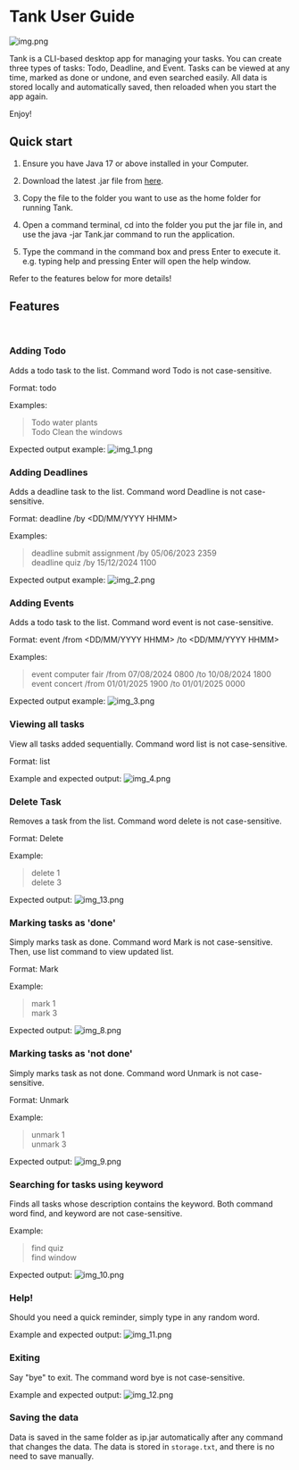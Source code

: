 # Tank User Guide

![img.png](img.png)

Tank is a CLI-based desktop app for managing your tasks.
You can create three types of tasks: Todo, Deadline, and Event.
Tasks can be viewed at any time, marked as done or undone, and even searched easily.
All data is stored locally and automatically saved, then reloaded when you start the app again.

Enjoy!
<br/>

## Quick start
1) Ensure you have Java 17 or above installed in your Computer.

2) Download the latest .jar file from [here](https://github.com/Tanjy55/ip/releases/tag/).

3) Copy the file to the folder you want to use as the home folder for running Tank.

4) Open a command terminal, cd into the folder you put the jar file in, and use the java -jar Tank.jar command to run the application.

5) Type the command in the command box and press Enter to execute it. e.g. typing help and pressing Enter will open the help window.

Refer to the features below for more details!
<br/>

## Features
<br/>

### Adding Todo

Adds a todo task to the list. Command word Todo is not case-sensitive.

Format: todo <description>

Examples: 
> Todo water plants <br/>
> Todo Clean the windows

Expected output example:
![img_1.png](img_1.png)
<br/>

### Adding Deadlines

Adds a deadline task to the list. Command word Deadline is not case-sensitive.

Format: deadline <description> /by <DD/MM/YYYY HHMM>

Examples:
> deadline submit assignment /by 05/06/2023 2359 <br/>
> deadline quiz /by 15/12/2024 1100

Expected output example:
![img_2.png](img_2.png)
<br/>

### Adding Events

Adds a todo task to the list. Command word event is not case-sensitive.

Format: event <description> /from <DD/MM/YYYY HHMM> /to <DD/MM/YYYY HHMM>

Examples:
> event computer fair /from 07/08/2024 0800 /to 10/08/2024 1800 <br/>
> event concert /from 01/01/2025 1900 /to 01/01/2025 0000

Expected output example:
![img_3.png](img_3.png)
<br/>

### Viewing all tasks

View all tasks added sequentially. Command word list is not case-sensitive.

Format: list

Example and expected output:
![img_4.png](img_4.png)
<br/>

### Delete Task

Removes a task from the list. Command word delete is not case-sensitive.

Format: Delete <number shown in list>

Example:
> delete 1 <br/>
> delete 3

Expected output:
![img_13.png](img_13.png)
<br/>

### Marking tasks as 'done'

Simply marks task as done. Command word Mark is not case-sensitive.
Then, use list command to view updated list.

Format: Mark <number shown in list>

Example:
> mark 1 <br/>
> mark 3

Expected output:
![img_8.png](img_8.png)
<br/>

### Marking tasks as 'not done'

Simply marks task as not done. Command word Unmark is not case-sensitive.

Format: Unmark <number shown in list>

Example:
> unmark 1 <br/>
> unmark 3

Expected output:
![img_9.png](img_9.png)
<br/>

### Searching for tasks using keyword

Finds all tasks whose description contains the keyword. 
Both command word find, and keyword are not case-sensitive.

Example:
> find quiz <br/>
> find window

Expected output:
![img_10.png](img_10.png)
<br/>

### Help!

Should you need a quick reminder, simply type in any random word.

Example and expected output:
![img_11.png](img_11.png)
<br/>

### Exiting 

Say "bye" to exit. The command word bye is not case-sensitive.

Example and expected output:
![img_12.png](img_12.png)
<br/>

### Saving the data
Data is saved in the same folder as ip.jar automatically after any command that changes the data. 
The data is stored in `storage.txt`, and there is no need to save manually.

